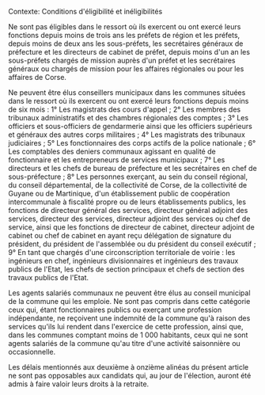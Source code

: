 Contexte: Conditions d'éligibilité et inéligibilités

Ne sont pas éligibles dans le ressort où ils exercent ou ont exercé leurs fonctions depuis moins de trois ans les préfets de région et les préfets, depuis moins de deux ans les sous-préfets, les secrétaires généraux de préfecture et les directeurs de cabinet de préfet, depuis moins d'un an les sous-préfets chargés de mission auprès d'un préfet et les secrétaires généraux ou chargés de mission pour les affaires régionales ou pour les affaires de Corse.

Ne peuvent être élus conseillers municipaux dans les communes situées dans le ressort où ils exercent ou ont exercé leurs fonctions depuis moins de six mois : 1° Les magistrats des cours d'appel ; 2° Les membres des tribunaux administratifs et des chambres régionales des comptes ; 3° Les officiers et sous-officiers de gendarmerie ainsi que les officiers supérieurs et généraux des autres corps militaires ; 4° Les magistrats des tribunaux judiciaires ; 5° Les fonctionnaires des corps actifs de la police nationale ; 6° Les comptables des deniers communaux agissant en qualité de fonctionnaire et les entrepreneurs de services municipaux ; 7° Les directeurs et les chefs de bureau de préfecture et les secrétaires en chef de sous-préfecture ; 8° Les personnes exerçant, au sein du conseil régional, du conseil départemental, de la collectivité de Corse, de la collectivité de Guyane ou de Martinique, d'un établissement public de coopération intercommunale à fiscalité propre ou de leurs établissements publics, les fonctions de directeur général des services, directeur général adjoint des services, directeur des services, directeur adjoint des services ou chef de service, ainsi que les fonctions de directeur de cabinet, directeur adjoint de cabinet ou chef de cabinet en ayant reçu délégation de signature du président, du président de l'assemblée ou du président du conseil exécutif ; 9° En tant que chargés d'une circonscription territoriale de voirie : les ingénieurs en chef, ingénieurs divisionnaires et ingénieurs des travaux publics de l'Etat, les chefs de section principaux et chefs de section des travaux publics de l'Etat.

Les agents salariés communaux ne peuvent être élus au conseil municipal de la commune qui les emploie. Ne sont pas compris dans cette catégorie ceux qui, étant fonctionnaires publics ou exerçant une profession indépendante, ne reçoivent une indemnité de la commune qu'à raison des services qu'ils lui rendent dans l'exercice de cette profession, ainsi que, dans les communes comptant moins de 1 000 habitants, ceux qui ne sont agents salariés de la commune qu'au titre d'une activité saisonnière ou occasionnelle.

Les délais mentionnés aux deuxième à onzième alinéas du présent article ne sont pas opposables aux candidats qui, au jour de l'élection, auront été admis à faire valoir leurs droits à la retraite.